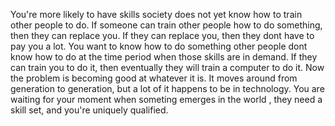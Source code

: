 You're more likely to have skills society does not yet know how to train other people to do. If someone can train other people how to do something, then they can replace you. If they can replace you, then they dont have to pay you a lot. You want to know how to do something other people dont know how to do at the time period when those skills are in demand. If they can train you to do it, then eventually they will train a computer to do it. Now the problem is becoming good at whatever it is. It moves around from generation to generation, but a lot of it happens to be in technology. You are waiting for your moment when someting emerges in the world , 	they need a skill set, and you're uniquely qualified.

